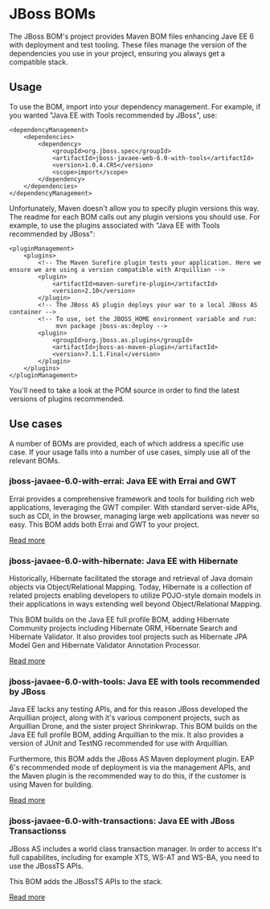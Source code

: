 JBoss BOMs
==========

The JBoss BOM's project provides Maven BOM files enhancing Jave EE 6 with deployment and test tooling. These files manage the version of the dependencies you use in your project, ensuring you always get a compatible stack.

Usage
-----

To use the BOM, import into your dependency management. For example, if you wanted "Java EE with Tools recommended by JBoss", use:

    <dependencyManagement>    
        <dependencies>
            <dependency>
                <groupId>org.jboss.spec</groupId>
                <artifactId>jboss-javaee-web-6.0-with-tools</artifactId>
                <version>1.0.4.CR5</version>
                <scope>import</scope>
            </dependency>
        </dependencies>
    </dependencyManagement> 
	
Unfortunately, Maven doesn't allow you to specify plugin versions this way. The readme for each BOM calls out any plugin versions you should use. For example, to use the plugins associated with "Java EE with Tools recommended by JBoss":

    <pluginManagement>
        <plugins>
            <!-- The Maven Surefire plugin tests your application. Here we ensure we are using a version compatible with Arquillian -->
            <plugin>
                <artifactId>maven-surefire-plugin</artifactId>
                <version>2.10</version>
            </plugin>
            <!-- The JBoss AS plugin deploys your war to a local JBoss AS container -->
            <!-- To use, set the JBOSS_HOME environment variable and run:
                 mvn package jboss-as:deploy -->
            <plugin>
                <groupId>org.jboss.as.plugins</groupId>
                <artifactId>jboss-as-maven-plugin</artifactId>
                <version>7.1.1.Final</version>
            </plugin>
        </plugins>
    </pluginManagement>

You'll need to take a look at the POM source in order to find the latest versions of plugins recommended.

Use cases
---------

A number of BOMs are provided, each of which address a specific use case. If your usage falls into a number of use cases, simply use all of the relevant BOMs.

### jboss-javaee-6.0-with-errai: Java EE with Errai and GWT

Errai provides a comprehensive framework and tools for building rich web applications, leveraging the GWT compiler. With standard server-side APIs, such as CDI, in the browser, managing large web applications was never so easy. This BOM adds both Errai and GWT to your project.

[Read more](jboss-javaee-6.0-with-errai/README.md)

### jboss-javaee-6.0-with-hibernate: Java EE with Hibernate

Historically, Hibernate facilitated the storage and retrieval of Java domain objects via Object/Relational Mapping.  Today, Hibernate is a collection of related projects enabling developers to utilize POJO-style domain models in their applications in ways extending well beyond Object/Relational Mapping.

This BOM builds on the Java EE full profile BOM, adding Hibernate Community projects including Hibernate ORM, Hibernate Search and Hibernate Validator. It also provides tool projects such as Hibernate JPA Model Gen and Hibernate Validator Annotation Processor. 

[Read more](jboss-javaee-6.0-with-hibernate/README.md)
 
### jboss-javaee-6.0-with-tools: Java EE with tools recommended by JBoss

Java EE lacks any testing APIs, and for this reason JBoss developed the Arquillian project, along with it's various component projects, such as Arquillian Drone, and the sister project Shrinkwrap. This BOM builds on the Java EE full profile BOM, adding Arquillian to the mix. It also provides a version of JUnit and TestNG recommended for use with Arquillian.
 
Furthermore, this BOM adds the JBoss AS Maven deployment plugin. EAP 6's recommended mode of deployment is via the management APIs, and the Maven plugin is the recommended way to do this, if the customer is using Maven for building.

[Read more](jboss-javaee-6.0-with-tools/README.md)
 
### jboss-javaee-6.0-with-transactions: Java EE with JBoss Transactionss


JBoss AS includes a world class transaction manager. In order to access it's full capabilites, including for example XTS, WS-AT and WS-BA, you need to use the JBossTS APIs. 

This BOM adds the JBossTS APIs to the stack.

[Read more](jboss-javaee-6.0-with-transactions/README.md)

